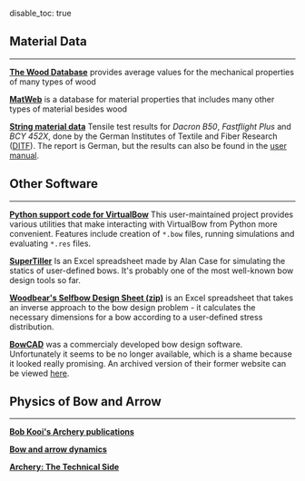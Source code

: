 disable_toc: true

## Material Data

---

**[The Wood Database](https://www.wood-database.com/)** provides average values for the mechanical properties of many types of wood

**[MatWeb](http://www.matweb.com/)** is a database for material properties that includes many other types of material besides wood

**[String material data](../files/test_report_ditf.pdf)** Tensile test results for *Dacron B50*, *Fastflight Plus* and *BCY 452X*, done by the German Institutes of Textile and Fiber Research ([DITF](https://www.ditf.de/)). The report is German, but the results can also be found in the [user manual](../files/user_manual/string.html).

## Other Software

---

**[Python support code for VirtualBow](https://github.com/maexeler/virtualBow/)** This user-maintained project provides various utilities that make interacting with VirtualBow from Python more convenient.
Features include creation of `*.bow` files, running simulations and evaluating `*.res` files.

**[SuperTiller](http://www.buildyourownbow.com/build-alongs/how-to-use-supertiller-build-along/)** Is an Excel spreadsheet made by Alan Case for simulating the statics of user-defined bows.
It's probably one of the most well-known bow design tools so far.

**[Woodbear's Selfbow Design Sheet (zip)](files/woodbears-selfbow-design-sheet.zip)** is an Excel spreadsheet that takes an inverse approach to the bow design problem - it calculates the necessary dimensions for a bow according to a user-defined stress distribution.

**[BowCAD](https://www.indiegogo.com/projects/bowcad#/)** was a commercialy developed bow design software.
Unfortunately it seems to be no longer available, which is a shame because it looked really promising.
An archived version of their former website can be viewed [here](https://web.archive.org/web/20141219170039/http://www.bowcad.com/?page_id=69).

## Physics of Bow and Arrow

---

**[Bob Kooi's Archery publications](https://www.bio.vu.nl/thb/users/kooi/)**

**[Bow and arrow dynamics](http://www.outlab.it/doc/marlow81.pdf)**

**[Archery: The Technical Side](https://books.google.com/books?id=fa0FPQAACAAJ)**
